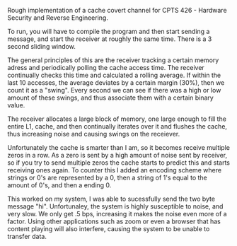 Rough implementation of a cache covert channel for CPTS 426 - Hardware Security and Reverse Engineering.

To run, you will have to compile the program and then start sending a message, and start the receiver at roughly the same time. There is a 3 second sliding window.

The general principles of this are the receiver tracking a certain memory adress and periodically polling the cache access time. The receiver continually checks this time and calculated a rolling
average. If within the last 10 accesses, the average deviates by a certain margin (30%), then we count it as a "swing". Every second we can see if there was a high or low amount of these swings,
and thus associate them with a certain binary value. 

The receiver allocates a large block of memory, one large enough to fill the entire L1, cache, and then continually iterates over it and flushes the cache, thus increasing noise and causing swings on the receiever.

Unfortunately the cache is smarter than I am, so it becomes receive multiple zeros in a row. As a zero is sent by a high amount of noise sent by receiver, so if you try to send multiple zeros the cache starts to predict
this and starts receiving ones again. To counter this I added an encoding scheme where strings or 0's are represented by a 0, then a string of 1's equal to the amount of 0's, and then a ending 0.

This worked on my system, I was able to sucessfully send the two byte message "hi". Unfortunaley, the system is highly susceptible to noise, and very slow. We only get .5 bps, increasing it makes the noise even more of a factor.
Using other applications such as zoom or even a browser that has content playing will also interfere, causing the system to be unable to transfer data.
